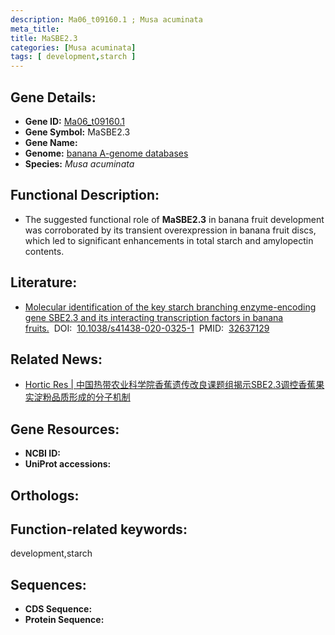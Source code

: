 ```yaml
---
description: Ma06_t09160.1 ; Musa acuminata
meta_title:
title: MaSBE2.3
categories: [Musa acuminata]
tags: [ development,starch ]
---
```


## Gene Details:
- **Gene ID:**	[Ma06_t09160.1]()
- **Gene Symbol:** MaSBE2.3
- **Gene Name:** 
- **Genome:** [banana A-genome databases]()
- **Species:** *Musa acuminata*

## Functional Description:
   - The suggested functional role of **MaSBE2.3** in banana fruit development was corroborated by its transient overexpression in banana fruit discs, which led to significant enhancements in total starch and amylopectin contents.

## Literature:
   - [Molecular identification of the key starch branching enzyme-encoding gene SBE2.3 and its interacting transcription factors in banana fruits.]( https://academic.oup.com/hr/article/doi/10.1038/s41438-020-0325-1/6445559?login=true)&nbsp;&nbsp;DOI:&nbsp;&nbsp;[10.1038/s41438-020-0325-1](https://academic.oup.com/hr/article/doi/10.1038/s41438-020-0325-1/6445559?login=true)&nbsp;&nbsp;PMID:&nbsp;&nbsp;[32637129](https://pubmed.ncbi.nlm.nih.gov/32637129/)

## Related News:
   - [Hortic Res | 中国热带农业科学院香蕉遗传改良课题组揭示SBE2.3调控香蕉果实淀粉品质形成的分子机制](https://mp.weixin.qq.com/s?__biz=Mzg3MDEwNDEyMg==&mid=2247492226&idx=6&sn=cd2fd86a6ca39bcefe53513d2bfee2f4&chksm=ce904fd7f9e7c6c19263444f63925cc97389f992b16e37939d9bfcc26dfe638c615201845042&scene=27#wechat_redirect)

## Gene Resources:
- **NCBI ID:** [](https://www.ncbi.nlm.nih.gov/gene/?term=)
- **UniProt accessions:** [](https://www.uniprot.org/uniprotkb//entry)

## Orthologs:


## Function-related keywords:
development,starch

## Sequences:
- **CDS Sequence:**
- **Protein Sequence:**
